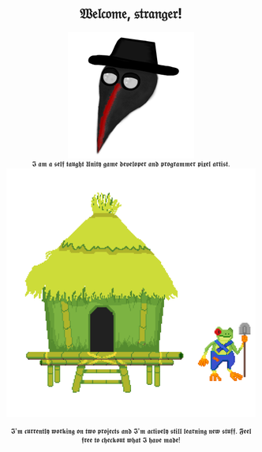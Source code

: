 <h1 align="center"> 𝔚𝔢𝔩𝔠𝔬𝔪𝔢, 𝔰𝔱𝔯𝔞𝔫𝔤𝔢𝔯! </h1>
<p align="center">
  <img src="https://raw.githubusercontent.com/Teamdevil101/teamdevil101/refs/heads/main/images/watermark.png" alt="Me" width="256"><br>
  𝕴 𝖆𝖒 𝖆 𝖘𝖊𝖑𝖋 𝖙𝖆𝖚𝖌𝖍𝖙 𝖀𝖓𝖎𝖙𝖞 𝖌𝖆𝖒𝖊 𝖉𝖊𝖛𝖊𝖑𝖔𝖕𝖊𝖗 𝖆𝖓𝖉 𝖕𝖗𝖔𝖌𝖗𝖆𝖒𝖒𝖊𝖗 𝖕𝖎𝖝𝖊𝖑 𝖆𝖗𝖙𝖎𝖘𝖙. <br>
  <img src="https://raw.githubusercontent.com/Teamdevil101/teamdevil101/refs/heads/main/images/house_frog.gif" alt="A frog and its home" width="512"><br><br>
  𝕴'𝖒 𝖈𝖚𝖗𝖗𝖊𝖓𝖙𝖑𝖞 𝖜𝖔𝖗𝖐𝖎𝖓𝖌 𝖔𝖓 𝖙𝖜𝖔 𝖕𝖗𝖔𝖏𝖊𝖈𝖙𝖘 𝖆𝖓𝖉 𝕴'𝖒 𝖆𝖈𝖙𝖎𝖛𝖊𝖑𝖞 𝖘𝖙𝖎𝖑𝖑 𝖑𝖊𝖆𝖗𝖓𝖎𝖓𝖌 𝖓𝖊𝖜 𝖘𝖙𝖚𝖋𝖋. 𝕱𝖊𝖊𝖑 𝖋𝖗𝖊𝖊 𝖙𝖔 𝖈𝖍𝖊𝖈𝖐𝖔𝖚𝖙 𝖜𝖍𝖆𝖙 𝕴 𝖍𝖆𝖛𝖊 𝖒𝖆𝖉𝖊!
</p>
